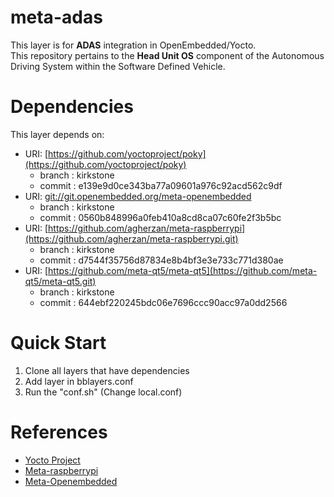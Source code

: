 # meta-adas

This layer is for **ADAS** integration in OpenEmbedded/Yocto. <br/>
This repository pertains to the **Head Unit OS** component of the Autonomous Driving System within the Software Defined Vehicle.

# Dependencies

This layer depends on:

- URI: [https://github.com/yoctoproject/poky](https://github.com/yoctoproject/poky)
    - branch : kirkstone
    - commit : e139e9d0ce343ba77a09601a976c92acd562c9df
- URI: [git://git.openembedded.org/meta-openembedded](https://git.openembedded.org/meta-openembedded//)
    - branch : kirkstone
    - commit : 0560b848996a0feb410a8cd8ca07c60fe2f3b5bc
- URI: [https://github.com/agherzan/meta-raspberrypi](https://github.com/agherzan/meta-raspberrypi.git)
    - branch : kirkstone
    - commit : d7544f35756d87834e8b4bf3e3e733c771d380ae
- URI: [https://github.com/meta-qt5/meta-qt5](https://github.com/meta-qt5/meta-qt5.git)
    - branch : kirkstone
    - commit : 644ebf220245bdc06e7696ccc90acc97a0dd2566

# Quick Start

1. Clone all layers that have dependencies
2. Add layer in bblayers.conf 
3. Run the "conf.sh" (Change local.conf)

# References

- [Yocto Project](https://docs.yoctoproject.org/4.0.12/migration-guides/migration-4.0.html)
- [Meta-raspberrypi](https://meta-raspberrypi.readthedocs.io/en/latest/index.html)
- [Meta-Openembedded](https://layers.openembedded.org/layerindex/branch/master/layers/)
